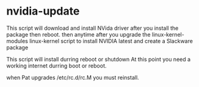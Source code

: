 # nvidia-update
This script will download and install NVida driver
after you install the package then reboot.
then anytime after you upgrade the linux-kernel-modules linux-kernel
script to install NVIDIA latest and create a Slackware package

This script will install durring reboot or shutdown
At this point you need a working internet durring boot or reboot.  

when Pat upgrades /etc/rc.d/rc.M you must reinstall.
